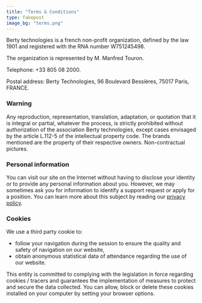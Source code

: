 ```yaml
---
title: "Terms & Conditions"
type: fakepost
image_bg: "terms.png"
---
```


<!-- template: layouts/_default/single.html -->

Berty technologies is a french non-profit organization, defined by the law 1901 and registered with the RNA number W751245498.

The organization is represented by M. Manfred Touron.

Telephone: +33 805 08 2000.

Postal address: Berty Technologies, 96 Boulevard Bessières, 75017 Paris, FRANCE.

### Warning

Any reproduction, representation, translation, adaptation, or quotation that it is integral or partial, whatever the process, is strictly prohibited without authorization of the association Berty technologies, except cases envisaged by the article L.112-5 of the intellectual property code. The brands mentioned are the property of their respective owners. Non-contractual pictures.

### Personal information

You can visit our site on the Internet without having to disclose your identity or to provide any personal information about you. However, we may sometimes ask you for information to identify a support request or apply for a position.
You can learn more about this subject by reading our [privacy policy](/privacy-policy).

### Cookies

We use a third party cookie to:

* follow your navigation during the session to ensure the quality and safety of navigation on our website,
* obtain anonymous statistical data of attendance regarding the use of our website.

This entity is committed to complying with the legislation in force regarding cookies / tracers and guarantees the implementation of measures to protect and secure the data collected. You can allow, block or delete these cookies installed on your computer by setting your browser options.
